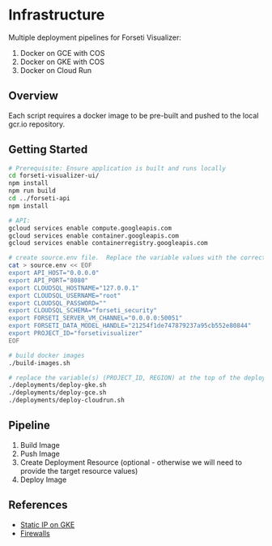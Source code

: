 # Infrastructure

Multiple deployment pipelines for Forseti Visualizer:

1. Docker on GCE with COS
2. Docker on GKE with COS
3. Docker on Cloud Run

## Overview

Each script requires a docker image to be pre-built and pushed to the local gcr.io repository.

## Getting Started

```bash
# Prerequisite: Ensure application is built and runs locally
cd forseti-visualizer-ui/
npm install
npm run build
cd ../forseti-api
npm install

# API:
gcloud services enable compute.googleapis.com
gcloud services enable container.googleapis.com
gcloud services enable containerregistry.googleapis.com

# create source.env file.  Replace the variable values with the correct values.  You'll likely need to change `CLOUDSQL_PASSWORD`, `PROJECT_ID` (`FORSETI_SERVER_VM_CHANNEL` and `FORSETI_DATA_MODEL_HANDLE` are required ONLY for IAM Explain functionality).
cat > source.env << EOF
export API_HOST="0.0.0.0"
export API_PORT="8080"
export CLOUDSQL_HOSTNAME="127.0.0.1"
export CLOUDSQL_USERNAME="root"
export CLOUDSQL_PASSWORD=""
export CLOUDSQL_SCHEMA="forseti_security"
export FORSETI_SERVER_VM_CHANNEL="0.0.0.0:50051"
export FORSETI_DATA_MODEL_HANDLE="21254f1de747879237a95cb552e80844"
export PROJECT_ID="forsetivisualizer"
EOF

# build docker images
./build-images.sh

# replace the variable(s) (PROJECT_ID, REGION) at the top of the deployment file and then run to deploy the image
./deployments/deploy-gke.sh
./deployments/deploy-gce.sh
./deployments/deploy-cloudrun.sh
```

## Pipeline

1. Build Image
2. Push Image
3. Create Deployment Resource (optional - otherwise we will need to provide the target resource values)
4. Deploy Image

## References

- [Static IP on GKE](https://cloud.google.com/kubernetes-engine/docs/tutorials/configuring-domain-name-static-ip)
- [Firewalls](https://cloud.google.com/solutions/prep-kubernetes-engine-for-prod#firewalling)
